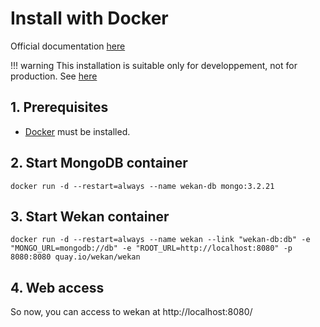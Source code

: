 # Install with Docker

Official documentation [here](https://github.com/wekan/wekan/wiki/Docker#development)


!!! warning
    This installation is suitable only for developpement, not for production. See [here](https://github.com/wekan/wekan/wiki/Docker#development)

## 1. Prerequisites

* [Docker](https://docs.docker.com/install/) must be installed.

## 2. Start MongoDB container

```shell
docker run -d --restart=always --name wekan-db mongo:3.2.21
```

## 3. Start Wekan container

```shell
docker run -d --restart=always --name wekan --link "wekan-db:db" -e "MONGO_URL=mongodb://db" -e "ROOT_URL=http://localhost:8080" -p 8080:8080 quay.io/wekan/wekan
```

## 4. Web access

So now, you can access to wekan at http://localhost:8080/
